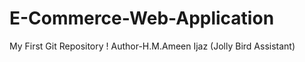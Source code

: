 # E-Commerce-Web-Application
My First Git Repository !
Author-H.M.Ameen Ijaz (Jolly Bird Assistant)
